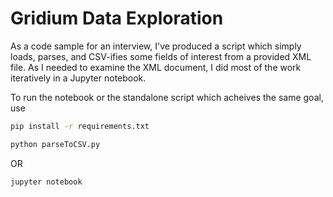 # Gridium Data Exploration

As a code sample for an interview, I've produced a script which simply loads, parses, and CSV-ifies some fields of interest from a provided XML file. As I needed to examine the XML document, I did most of the work iteratively in a Jupyter notebook. 

To run the notebook or the standalone script which acheives the same goal, use
```bash
pip install -r requirements.txt
```

```bash
python parseToCSV.py
```
OR
```bash
jupyter notebook
```
